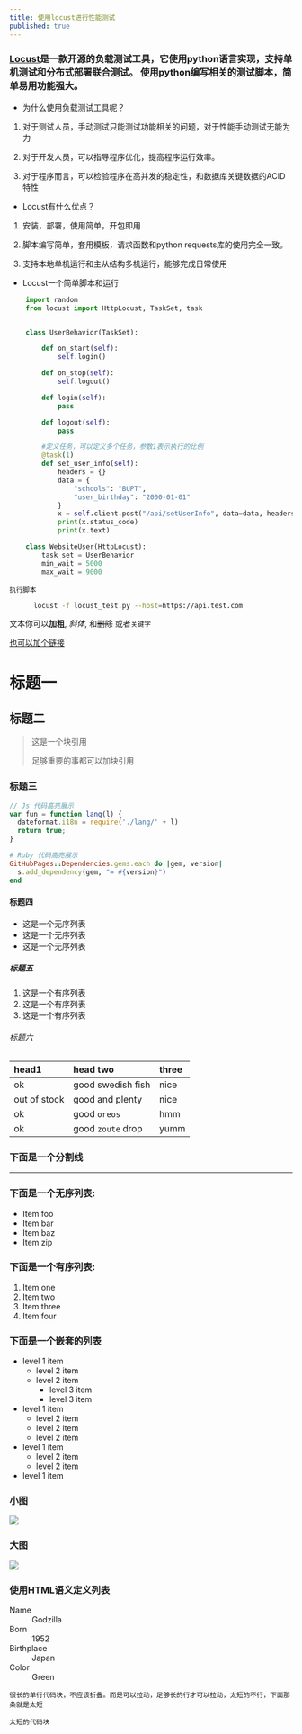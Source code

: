 ```yaml
---
title: 使用locust进行性能测试
published: true
---
```


### [](#header-3)[Locust](https://locust.io/)是一款开源的负载测试工具，它使用python语言实现，支持单机测试和分布式部署联合测试。 使用python编写相关的测试脚本，简单易用功能强大。

*   为什么使用负载测试工具呢？

1.  对于测试人员，手动测试只能测试功能相关的问题，对于性能手动测试无能为力

2.  对于开发人员，可以指导程序优化，提高程序运行效率。

3.  对于程序而言，可以检验程序在高并发的稳定性，和数据库关键数据的ACID特性

*   Locust有什么优点？

1.  安装，部署，使用简单，开包即用

2.  脚本编写简单，套用模板，请求函数和python requests库的使用完全一致。

3.  支持本地单机运行和主从结构多机运行，能够完成日常使用

* Locust一个简单脚本和运行

```python
    import random
    from locust import HttpLocust, TaskSet, task


    class UserBehavior(TaskSet):

        def on_start(self):
            self.login()

        def on_stop(self):
            self.logout()

        def login(self):
            pass

        def logout(self):
            pass

        #定义任务，可以定义多个任务，参数1表示执行的比例
        @task(1)
        def set_user_info(self):
            headers = {}
            data = {
                "schools": "BUPT",
                "user_birthday": "2000-01-01"
            }
            x = self.client.post("/api/setUserInfo", data=data, headers=headers)
            print(x.status_code)
            print(x.text)

    class WebsiteUser(HttpLocust):
        task_set = UserBehavior
        min_wait = 5000
        max_wait = 9000

```
    
    执行脚本

```sh
      locust -f locust_test.py --host=https://api.test.com
```



文本你可以**加粗**, _斜体_, 和~~删除~~ 或者`关键字`

[也可以加个链接](www.baidu.com)

# [](#header-1)标题一

## [](#header-2)标题二

> 这是一个块引用
>
> 足够重要的事都可以加块引用

### [](#header-3)标题三

```js
// Js 代码高亮展示
var fun = function lang(l) {
  dateformat.i18n = require('./lang/' + l)
  return true;
}
```

```ruby
# Ruby 代码高亮展示
GitHubPages::Dependencies.gems.each do |gem, version|
  s.add_dependency(gem, "= #{version}")
end
```

#### [](#header-4)标题四

*   这是一个无序列表
*   这是一个无序列表
*   这是一个无序列表

##### [](#header-5)标题五

1.  这是一个有序列表
2.  这是一个有序列表
3.  这是一个有序列表

###### [](#header-6)标题六

| head1        | head two          | three |
|:-------------|:------------------|:------|
| ok           | good swedish fish | nice  |
| out of stock | good and plenty   | nice  |
| ok           | good `oreos`      | hmm   |
| ok           | good `zoute` drop | yumm  |

### 下面是一个分割线

* * *

### 下面是一个无序列表:

*   Item foo
*   Item bar
*   Item baz
*   Item zip

### 下面是一个有序列表:

1.  Item one
1.  Item two
1.  Item three
1.  Item four

### 下面是一个嵌套的列表

- level 1 item
  - level 2 item
  - level 2 item
    - level 3 item
    - level 3 item
- level 1 item
  - level 2 item
  - level 2 item
  - level 2 item
- level 1 item
  - level 2 item
  - level 2 item
- level 1 item

### 小图

![](https://assets-cdn.github.com/images/icons/emoji/octocat.png)

### 大图

![](https://guides.github.com/activities/hello-world/branching.png)


### 使用HTML语义定义列表

<dl>
<dt>Name</dt>
<dd>Godzilla</dd>
<dt>Born</dt>
<dd>1952</dd>
<dt>Birthplace</dt>
<dd>Japan</dd>
<dt>Color</dt>
<dd>Green</dd>
</dl>

```
很长的单行代码块，不应该折叠。而是可以拉动，足够长的行才可以拉动，太短的不行，下面那条就是太短
```

```
太短的代码块
```
